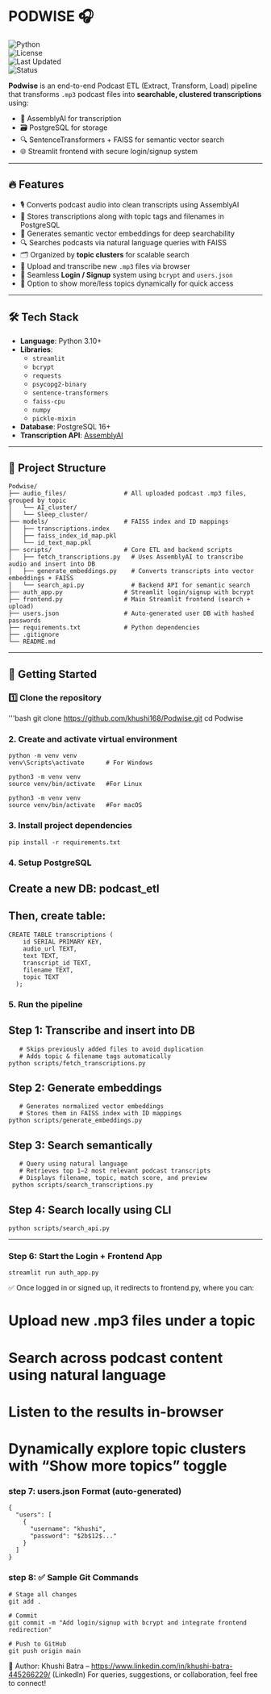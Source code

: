 # PODWISE 🎧  
![Python](https://img.shields.io/badge/Python-3.10-blue)  
![License](https://img.shields.io/badge/License-MIT-green)  
![Last Updated](https://img.shields.io/badge/Last_Updated-July_2025-orange)  
![Status](https://img.shields.io/badge/Status-Active-brightgreen)

**Podwise** is an end-to-end Podcast ETL (Extract, Transform, Load) pipeline that transforms `.mp3` podcast files into **searchable, clustered transcriptions** using:

- 🧠 AssemblyAI for transcription  
- 🗃️ PostgreSQL for storage  
- 🔍 SentenceTransformers + FAISS for semantic vector search  
- 🌐 Streamlit frontend with secure login/signup system  

---

## 🔥 Features

- 🎙️ Converts podcast audio into clean transcripts using AssemblyAI  
- 🧾 Stores transcriptions along with topic tags and filenames in PostgreSQL  
- 🧠 Generates semantic vector embeddings for deep searchability  
- 🔍 Searches podcasts via natural language queries with FAISS  
- 🗂️ Organized by **topic clusters** for scalable search  
- 🧩 Upload and transcribe new `.mp3` files via browser  
- 🔐 Seamless **Login / Signup** system using `bcrypt` and `users.json`  
- 🧠 Option to show more/less topics dynamically for quick access  

---

## 🛠️ Tech Stack

- **Language**: Python 3.10+
- **Libraries**:
  - `streamlit`
  - `bcrypt`
  - `requests`
  - `psycopg2-binary`
  - `sentence-transformers`
  - `faiss-cpu`
  - `numpy`
  - `pickle-mixin`
- **Database**: PostgreSQL 16+
- **Transcription API**: [AssemblyAI](https://www.assemblyai.com/)  

---

## 📁 Project Structure

    Podwise/
    ├── audio_files/                # All uploaded podcast .mp3 files, grouped by topic
    │   └── AI_cluster/
    │   └── Sleep_cluster/
    ├── models/                     # FAISS index and ID mappings
    │   ├── transcriptions.index
    │   ├── faiss_index_id_map.pkl
    │   └── id_text_map.pkl
    ├── scripts/                    # Core ETL and backend scripts
    │   ├── fetch_transcriptions.py   # Uses AssemblyAI to transcribe audio and insert into DB
    │   ├── generate_embeddings.py    # Converts transcripts into vector embeddings + FAISS
    │   └── search_api.py             # Backend API for semantic search
    ├── auth_app.py                 # Streamlit login/signup with bcrypt
    ├── frontend.py                 # Main Streamlit frontend (search + upload)
    ├── users.json                  # Auto-generated user DB with hashed passwords
    ├── requirements.txt            # Python dependencies
    ├── .gitignore
    └── README.md

---

## 🚀 Getting Started

### 1️⃣ Clone the repository

'''bash
      git clone https://github.com/khushi168/Podwise.git
      cd Podwise


### 2. Create and activate virtual environment
    python -m venv venv
    venv\Scripts\activate      # For Windows

    python3 -m venv venv
    source venv/bin/activate   #For Linux

    python3 -m venv venv
    source venv/bin/activate   #For macOS


### 3. Install project dependencies
    pip install -r requirements.txt


### 4. Setup PostgreSQL
  ## Create a new DB: podcast_etl
  ## Then, create table:

    CREATE TABLE transcriptions (
        id SERIAL PRIMARY KEY,
        audio_url TEXT,
        text TEXT,
        transcript_id TEXT,
        filename TEXT,
        topic TEXT
      );


### 5. Run the pipeline
   ## Step 1: Transcribe and insert into DB
       # Skips previously added files to avoid duplication
       # Adds topic & filename tags automatically
    python scripts/fetch_transcriptions.py

   ## Step 2: Generate embeddings
       # Generates normalized vector embeddings
       # Stores them in FAISS index with ID mappings
    python scripts/generate_embeddings.py

   ## Step 3: Search semantically
       # Query using natural language
       # Retrieves top 1–2 most relevant podcast transcripts
       # Displays filename, topic, match score, and preview
     python scripts/search_transcriptions.py

   ## Step 4: Search locally using CLI
    python scripts/search_api.py

---

### Step 6: Start the Login + Frontend App

    streamlit run auth_app.py
    
✅ Once logged in or signed up, it redirects to frontend.py, where you can:

  # Upload new .mp3 files under a topic
  # Search across podcast content using natural language  
  # Listen to the results in-browser 
  # Dynamically explore topic clusters with “Show more topics” toggle

### step 7: users.json Format (auto-generated)
    {
      "users": [
        {
          "username": "khushi",
          "password": "$2b$12$..."
        }
      ]
    }

### step 8: ✅ Sample Git Commands
    # Stage all changes
    git add .
    
    # Commit
    git commit -m "Add login/signup with bcrypt and integrate frontend redirection"
    
    # Push to GitHub
    git push origin main


👤 Author:
Khushi Batra – https://www.linkedin.com/in/khushi-batra-445266229/ (LinkedIn)
For queries, suggestions, or collaboration, feel free to connect!
